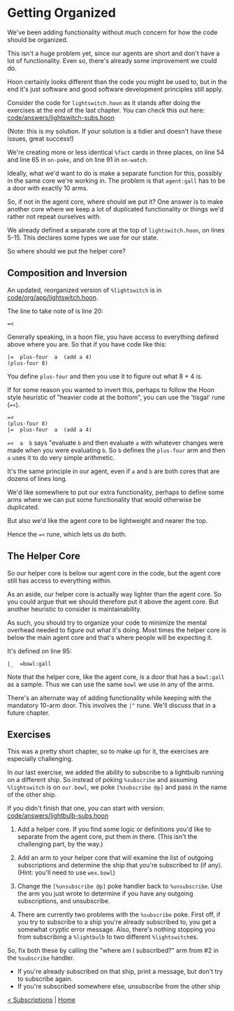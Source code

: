 # Getting Organized

We've been adding functionality without much concern for how the code should be organized.

This isn't a huge problem yet, since our agents are short and don't have a lot of 
functionality.  Even so, there's already some improvement we could do.

Hoon certainly looks different than the code you might be used to, but in the end
it's just software and good software development principles still apply.  

Consider the code for `lightswitch.hoon` as it stands after doing the exercises at
the end of the last chapter.  You can check this out here: 
[code/answers/lightswitch-subs.hoon](code/answers/lightswitch-subs.hoon)

(Note: this is my solution.  If your solution is a tidier and doesn't have these 
issues, great success!)

We're creating more or less identical `%fact` cards in three places, on line 54 and 
line 65 in `on-poke`, and on line 91 in `on-watch`.

Ideally, what we'd want to do is make a separate function for this, possibly in
the same core we're working in.  The problem is that `agent:gall` has to be a door 
with exactly 10 arms.

So, if not in the agent core, where should we put it?  One answer is to make another core
where we keep a lot of duplicated functionality or things we'd rather not repeat ourselves
with.

We already defined a separate core at the top of `lightswitch.hoon`, on lines 5-15.
This declares some types we use for our state.

So where should we put the helper core?

## Composition and Inversion

An updated, reorganized version of `%lightswitch` is in [code/org/app/lightswitch.hoon](code/org/app/lightswitch.hoon).

The line to take note of is line 20:
```
=<
```

Generally speaking, in a hoon file, you have access to everything defined above where you
are.  So that if you have code like this:
```
|=  plus-four  a  (add a 4)
(plus-four 8)
```

You define `plus-four` and then you use it to figure out what 8 + 4 is.

If for some reason you wanted to invert this, perhaps to follow the Hoon style 
heuristic of "heavier code at the bottom", you can use the 'tisgal' rune (`=<`).
```
=<
(plus-four 8)
|=  plus-four  a  (add a 4)
```

 `=<  a  b` says "evaluate `b` and then evaluate `a` with whatever changes 
were made when you were evaluating `b`.  So `b` defines the `plus-four` arm and
then `a` uses it to do very simple arithmetic.

It's the same principle in our agent, even if `a` and `b` are both cores that are
dozens of lines long.  

We'd like somewhere to put our extra functionality, perhaps to define some arms
where we can put some functionality that would otherwise be duplicated.

But also we'd like the agent core to be lightweight and nearer the top.

Hence the `=<` rune, which lets us do both.

## The Helper Core

So our helper core is below our agent core in the code, but the agent core still has
access to everything within.

As an aside, our helper core is actually way lighter than the agent core.  So
you could argue that we should therefore put it above the agent core.  But 
another heuristic to consider is maintainability.

As such, you should try to organize your code to minimize the mental overhead 
needed to figure out what it's doing.  Most times the helper core is below the main 
agent core and that's where people will be expecting it.

It's defined on line 95:
```
|_  =bowl:gall
```

Note that the helper core, like the agent core, is a door that has a `bowl:gall` as
a sample.  Thus we can use the same `bowl` we use in any of the arms.

There's an alternate way of adding functionality while keeping with the mandatory
10-arm door.  This involves the `|^` rune.  We'll discuss that in a future chapter.


## Exercises

This was a pretty short chapter, so to make up for it, the exercises are especially
challenging.

In our last exercise, we added the ability to subscribe to a lightbulb running on
a different ship.  So instead of poking `%subscribe` and assuming `%lightswitch` is
on `our.bowl`, we poke `[%subscribe @p]` and pass in the name of the other ship.

If you didn't finish that one, you can start with version:
[code/answers/lightbulb-subs.hoon](code/answers/lightbulb-subs.hoon)

1. Add a helper core.  If you find some logic or definitions you'd like to separate 
from the agent core, put them in there.  (This isn't the challenging part, by the 
way.)

2. Add an arm to your helper core that will examine the list of outgoing subscriptions
and determine the ship that you're subscribed to (if any).  (Hint: you'll need
to use `wex.bowl`)

3. Change the `[%unsubscribe @p]` poke handler back to `%unsubscribe`.  Use the 
arm you just wrote to determine if you have any outgoing subscriptions, and 
unsubscribe.

4. There are currently two problems with the `%subscribe` poke.  First off, if you
try to subscribe to a ship you're already subscribed to, you get a somewhat
cryptic error message.  Also, there's nothing stopping you from subscribing a
`%lightbulb` to two different `%lightswitch`es.

So, fix both these by calling the "where am I subscribed?" arm from #2 in the
`%subscribe` handler.  

  - If you're already subscribed on that ship, print a message, but don't 
  try to subscribe again.
  - If you're subscribed somewhere else, unsubscribe from the other ship

[&lt; Subscriptions](subscriptions.md) | [Home](overview.md)

